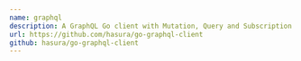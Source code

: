 ```yaml
---
name: graphql
description: A GraphQL Go client with Mutation, Query and Subscription support.
url: https://github.com/hasura/go-graphql-client
github: hasura/go-graphql-client
---
```



